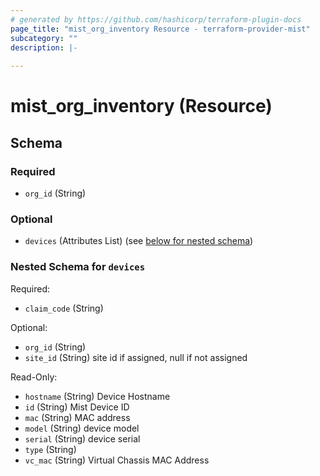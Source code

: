 ```yaml
---
# generated by https://github.com/hashicorp/terraform-plugin-docs
page_title: "mist_org_inventory Resource - terraform-provider-mist"
subcategory: ""
description: |-
  
---
```


# mist_org_inventory (Resource)





<!-- schema generated by tfplugindocs -->
## Schema

### Required

- `org_id` (String)

### Optional

- `devices` (Attributes List) (see [below for nested schema](#nestedatt--devices))

<a id="nestedatt--devices"></a>
### Nested Schema for `devices`

Required:

- `claim_code` (String)

Optional:

- `org_id` (String)
- `site_id` (String) site id if assigned, null if not assigned

Read-Only:

- `hostname` (String) Device Hostname
- `id` (String) Mist Device ID
- `mac` (String) MAC address
- `model` (String) device model
- `serial` (String) device serial
- `type` (String)
- `vc_mac` (String) Virtual Chassis MAC Address
